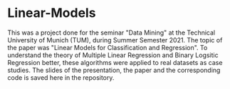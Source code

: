 # Linear-Models

This was a project done for the seminar "Data Mining" at the Technical University of Munich (TUM), during Summer Semester 2021. The topic of the paper was 
"Linear Models for Classification and Regression". To understand the theory of Multiple Linear Regression and Binary Logsitic Regression better, these algorithms 
were applied to real datasets as case studies. The slides of the presentation, the paper and the corresponding code is saved here in the repository.
